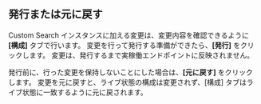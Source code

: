 ## <a name="publish-or-revert"></a>発行または元に戻す
Custom Search インスタンスに加える変更は、変更内容を確認できるように **[構成]** タブで行います。 変更を行って発行する準備ができたら、**[発行]** をクリックします。 変更は、発行するまで実稼働エンドポイントに反映されません。

発行前に、行った変更を保持しないことにした場合は、**[元に戻す]** をクリックします。 変更を元に戻すと、ライブ状態の構成は変更されず、[構成] タブはライブ状態に一致するように元に戻されます。
